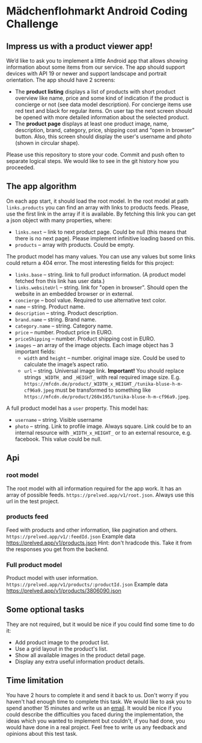 # Mädchenflohmarkt Android Coding Challenge

## Impress us with a product viewer app!

We’d like to ask you to implement a little Android app that allows showing information about some items from our service. The app should support devices with API 19 or newer and support landscape and portrait orientation. The app should have 2 screens:

- The **product listing** displays a list of products with short product overview like name, price and some kind of indication if the product is concierge or not (see data model description). For concierge items use red text and black for regular items. On user tap the next screen should be opened with more detailed information about the selected product.
- The **product page** displays at least one product image, name, description, brand, category, price, shipping cost and “open in browser” button. Also, this screen should display the user's username and photo (shown in circular shape).

Please use this repository to store your code. Commit and push often to separate logical steps. We would like to see in the git history how you proceeded.

## The app algorithm

On each app start, it should load the root model. In the root model at path `links.products` you can find an array with links to products feeds. Please, use the first link in the array if it is available. By fetching this link you can get a json object with many properties, where:
- `links.next` – link to next product page. Could be null (this means that there is no next page). Please implement infinitive loading based on this.
- `products` – array with products. Could be empty.

The product model has many values. You can use any values but some links could return a 404 error. The most interesting fields for this project:
- `links.base` – string. link to full product information. (A product model fetched fron this link has user data.)
- `links.websiteUrl` – string. link for "open in browser". Should open the website in an embedded browser or in external.
- `concierge` – bool value. Required to use alternative text color.
- `name` – string. Product name.
- `description` – string. Product description.
- `brand.name` – string. Brand name.
- `category.name` – string. Category name.
- `price` – number. Product price in EURO.
- `priceShipping` – number. Product shipping cost in EURO.
- `images` – an array of the image objects. Each image object has 3 important fields:
  - `width` and `height` – number. original image size. Could be used to calculate the image’s aspect ratio.
  - `url` – string. Universal image link. **Important!** You should replace strings `_WIDTH_` and `_HEIGHT_` with real required image size. E.g. `https://mfcdn.de/product/_WIDTH_x_HEIGHT_/tunika-bluse-h-m-cf96a9.jpeg` must be transformed to something like `https://mfcdn.de/product/260x195/tunika-bluse-h-m-cf96a9.jpeg`.

A full product model has a `user` property. This model has:
- `username` – string. Visible username
- `photo` – string. Link to profile image. Always square. Link could be to an internal resource with `_WIDTH_x_HEIGHT_` or to an external resource, e.g. facebook. This value could be null.

## Api

### root model

The root model with all information required for the app work. It has an array of possible feeds.
`https://prelved.app/v1/root.json`. Always use this url in the test project.

### products feed

Feed with products and other information, like pagination and others.
`https://prelved.app/v1/:feedId.json`
Example data https://prelved.app/v1/products.json
Hint: don't hradcode this. Take it from the responses you get from the backend.

### Full product model

Product model with user information.
`https://prelved.app/v1/products/:productId.json`
Example data https://prelved.app/v1/products/3806090.json

## Some optional tasks

They are not required, but it would be nice if you could find some time to do it:

- Add product image to the product list.
- Use a grid layout in the product's list.
- Show all available images in the product detail page.
- Display any extra useful information product details.

## Time limitation

You have 2 hours to complete it and send it back to us. Don't worry if you haven't had enough time to complete this task. We would like to ask you to spend another 15 minutes and write us an [email](mailto:andreas@maedchenflohmarkt.de?cc=vasyl@maedchenflohmarkt.de&subject=Mädchenflohmarkt%20Android%20Remote%20Case). It would be nice if you could describe the difficulties you faced during the implementation, the ideas which you wanted to implement but couldn't, if you had done, you would have done in a real project. Feel free to write us any feedback and opinions about this test task.
